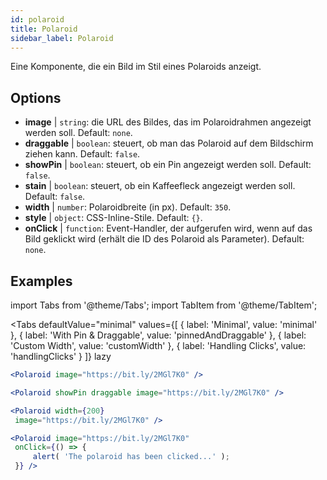 ```yaml
---
id: polaroid
title: Polaroid
sidebar_label: Polaroid
---
```


Eine Komponente, die ein Bild im Stil eines Polaroids anzeigt.

## Options

* __image__ | `string`: die URL des Bildes, das im Polaroidrahmen angezeigt werden soll. Default: `none`.
* __draggable__ | `boolean`: steuert, ob man das Polaroid auf dem Bildschirm ziehen kann. Default: `false`.
* __showPin__ | `boolean`: steuert, ob ein Pin angezeigt werden soll. Default: `false`.
* __stain__ | `boolean`: steuert, ob ein Kaffeefleck angezeigt werden soll. Default: `false`.
* __width__ | `number`: Polaroidbreite (in px). Default: `350`.
* __style__ | `object`: CSS-Inline-Stile. Default: `{}`.
* __onClick__ | `function`: Event-Handler, der aufgerufen wird, wenn auf das Bild geklickt wird (erhält die ID des Polaroid als Parameter). Default: `none`.


## Examples

import Tabs from '@theme/Tabs';
import TabItem from '@theme/TabItem';

<Tabs
    defaultValue="minimal"
    values={[
        { label: 'Minimal', value: 'minimal' },
        { label: 'With Pin & Draggable', value: 'pinnedAndDraggable' },
        { label: 'Custom Width', value: 'customWidth' },
        { label: 'Handling Clicks', value: 'handlingClicks' }
    ]}
    lazy
>

<TabItem value="minimal">

```jsx live
<Polaroid image="https://bit.ly/2MGl7K0" />
```

</TabItem>

<TabItem value="pinnedAndDraggable">

```jsx live
<Polaroid showPin draggable image="https://bit.ly/2MGl7K0" />
```

</TabItem>

<TabItem value="customWidth">

```jsx live
<Polaroid width={200}
 image="https://bit.ly/2MGl7K0" />
```

</TabItem>

<TabItem value="handlingClicks">

```jsx live
<Polaroid image="https://bit.ly/2MGl7K0" 
 onClick={() => {
     alert( 'The polaroid has been clicked...' );
 }} />
```

</TabItem>

</Tabs>
